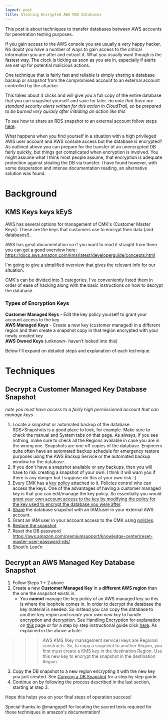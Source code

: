 ```yaml
---
layout: post
title: Stealing Encrypted AWS RDS Databases
--- 
```

 
This post is about techniques to transfer databases between AWS accounts for penetration testing purposes.
 
 If you gain access to the AWS console you are usually a very happy hacker. No doubt you have a number of ways to gain access to the critical information you are after and extract it. What you usually want though is the fastest way. The clock is ticking as soon as you are in, especially if alerts are set up for potential malicious actions. 
 
One technique that is fairly fast and reliable is simply sharing a database backup or snapshot from the compromised account to an external account controlled by the attacker. 
 
This takes about 4 clicks and will give you a full copy of the entire database that you can snapshot yourself and save for later. *do note that there are standard security alerts written for this action in CloudTrail, so be prepared to be burned very quickly after initiating an action like this*
 
To see how to share an RDS snapshot to an external account follow steps [here](https://docs.aws.amazon.com/AmazonRDS/latest/UserGuide/USER_ShareSnapshot.html).
 
What happens when you find yourself in a situation with a high privileged AWS user account and AWS console access but the database is encrypted? As outlined above you can prepare for the transfer of an unencrypted DB fairly quickly, but things get complicated when encryption is involved. You might assume what I think most people assume, that encryption is adequate protection against stealing the DB via transfer. I have found however, with some desperation and intense documentation reading, an alternative solution was found.
 
# Background
## KMS Keys keys kEyS
 
AWS has several options for management of CMK's (Customer Master Keys). These are the keys that customers use to encrypt their data (and databases!).
 
AWS has great documentation so if you want to read it straight from them you can get a good overview here: https://docs.aws.amazon.com/kms/latest/developerguide/concepts.html
 
I'm going to give a simplified overview that gives the relevant info for our situation.
 
CMK's can be divided into 3 categories. I've conveniently listed them in order of ease of hacking along with  the basic instructions on how to decrypt the database.
 
### Types of Encryption Keys
**Customer Managed Keys** - Edit the key policy yourself to grant your account access to the key  
**AWS Managed Keys** - Create a new key (customer managed) in a different region and then create a snapshot copy in that region encrypted with your newly created key  
**AWS Owned Keys** (unknown- haven’t looked into this)
 
Below I'll expand on detailed steps and explanation of each technique.
 
# Techniques
## Decrypt a Customer Managed Key Database Snapshot
*note you must have access to a fairly high permissioned account that can manage keys*
1. Locate a snapshot or automated backup of the database. RDS>Snapshots is a good place to look, for example. Make sure to check the manual and System tabs on that page. As always, if you see nothing, make sure to check all the Regions available in case you are in the wrong one. Snapshots are one off copies of the database. Engineers quite often have an automated backup schedule for emergency restore purposes using the AWS Backup Service or the automated backup window for the database.
2. If you don't have a snapshot available or any backups, then you will have to risk creating a snapshot of your own. I think it will warn you if there is any danger but I suppose do this at your own risk. :)
3. Every CMK has a [key policy](https://docs.aws.amazon.com/kms/latest/developerguide/key-policies.html) attached to it. Policies control who can access the keys. One of the advantages of having a customer managed key is that you can edit/manage the key policy. So essentially you would [grant your own account access to the key by modifying the policy for the key used to encrypt the database you were after](https://docs.aws.amazon.com/kms/latest/developerguide/key-policy-modifying-external-accounts.html).
4. [Share](https://docs.aws.amazon.com/AmazonRDS/latest/UserGuide/USER_ShareSnapshot.html) the database snapshot with an IAM/user in your external AWS account.
5. Grant an IAM user in your account access to the CMK using [policies](https://docs.aws.amazon.com/kms/latest/developerguide/iam-policies.html).
6. [Restore the snapshot](https://docs.aws.amazon.com/AmazonRDS/latest/UserGuide/USER_ShareSnapshot.html)
7. Reset the DB password https://aws.amazon.com/premiumsupport/knowledge-center/reset-master-user-password-rds/
8. Shoot’n Loot’n
 
## Decrypt an AWS Managed Key Database Snapshot
1. Follow Steps 1 + 2 above
2. Create a new **Customer Managed Key** in a **different AWS region** than the one the snapshot exists in. 
    - You **cannot** manage the key policy of an AWS managed key so this is where the loophole comes in. In order to decrypt the database the key material is needed. So instead you can copy the database to another key region and *create your own new key* to handle encryption and decryption. See Handling Encryption for explanation on [this](https://docs.aws.amazon.com/AmazonRDS/latest/UserGuide/USER_CopySnapshot.html) page or for a step by step instructional guide click [here](https://aws.amazon.com/blogs/database/securing-data-in-amazon-rds-using-aws-kms-encryption/). 
As explained in the above article:
>>>AWS KMS (Key management service) keys are Regional constructs. So, to copy a snapshot to another Region, you first must create a KMS key in the destination Region. Use this new key to encrypt the snapshot in the destination Region.
3. Copy the DB snapshot to a new region encrypting it with the new key you just created. See [Copying a DB Snapshot](https://docs.aws.amazon.com/AmazonRDS/latest/UserGuide/USER_CopySnapshot.html) for a step by step guide.
4. Continue on by following the process described in the last section, starting at step 3.
 
Hope this helps you on your final steps of operation success!

Special thanks to @mangopdf for locating the sacred texts required for these techniques in amazon's documentation!
